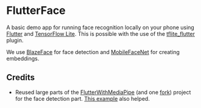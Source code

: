 # FlutterFace

A basic demo app for running face recognition locally on your phone using [Flutter](https://flutter.dev) and [TensorFlow Lite](https://www.tensorflow.org/lite). 
This is possible with the use of the [tflite_flutter](https://pub.dev/packages/tflite_flutter) plugin. 

We use [BlazeFace](https://arxiv.org/abs/1907.05047) for face detection and [MobileFaceNet](https://arxiv.org/abs/1804.07573) for creating embeddings.


## Credits

- Reused large parts of the [FlutterWithMediaPipe](https://github.com/JaeHeee/FlutterWithMediaPipe) (and one [fork](https://github.com/lcw99/FlutterWithMediaPipe)) project for the face detection part. [This example](https://github.com/tensorflow/flutter-tflite/blob/main/example/image_classification_mobilenet/lib/main.dart) also helped.
